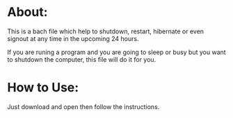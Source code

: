 # About:
This is a bach file which help to shutdown, restart, hibernate  or even signout at any time in the upcoming 24 hours.

If you are runing a program and you are going to sleep or busy but you want to shutdown the computer, this file will do it for you.

# How to Use:
Just download and open then follow the instructions.
